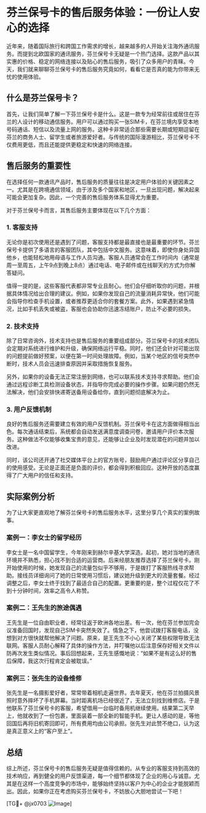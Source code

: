 # 芬兰保号卡的售后服务体验：一份让人安心的选择

近年来，随着国际旅行和跨国工作需求的增长，越来越多的人开始关注海外通讯服务。而提到北欧国家的通讯服务，芬兰保号卡无疑是一个热门选择。这款产品以其实惠的价格、稳定的网络连接以及贴心的售后服务，吸引了众多用户的青睐。今天，我们就来聊聊芬兰保号卡的售后服务究竟如何，看看它是否真的能为你带来无忧的使用体验。

## 什么是芬兰保号卡？

首先，让我们简单了解一下芬兰保号卡是什么。这是一款专为经常前往或居住在芬兰的人设计的移动通信服务。用户可以通过购买一张SIM卡，在芬兰境内享受本地号码通话、短信以及流量上网的服务。这种卡非常适合那些需要长期或短期逗留在芬兰的商务人士、留学生或者旅游爱好者。与传统的国际漫游相比，芬兰保号卡不仅费用更低，而且还能提供更稳定和快速的网络连接。

## 售后服务的重要性

在选择任何一款通讯产品时，售后服务的质量往往是决定用户体验的关键因素之一。尤其是在跨境通信领域，由于涉及多个国家和地区，一旦出现问题，解决起来可能会更加复杂。因此，一个完善的售后服务体系显得尤为重要。

对于芬兰保号卡而言，其售后服务主要体现在以下几个方面：

### 1. 客服支持

无论你是初次使用还是遇到了问题，客服支持都是最直接也是最重要的环节。芬兰保号卡提供了多语言的客服团队，其中包括中文服务。这意味着，即使你身处异国他乡，也能轻松地用母语与工作人员沟通。客服人员通常会在工作时间内（通常是周一至周五，上午9点到晚上8点）通过电话、电子邮件或在线聊天的方式为你解答疑问。

值得一提的是，这些客服代表都非常专业且耐心。他们会仔细听取你的问题，并根据具体情况给出合理的建议。例如，如果你发现自己的流量消耗异常快，他们可能会指导你检查手机设置，或者推荐更适合你的套餐方案。此外，如果遇到紧急情况，比如手机丢失或被盗，客服也会协助你迅速冻结账户，防止不必要的损失。

### 2. 技术支持

除了日常咨询外，技术支持也是售后服务的重要组成部分。芬兰保号卡的技术团队会定期对系统进行维护和升级，确保网络运行平稳。同时，他们还会针对可能出现的问题提前做好预案，以便在第一时间处理故障。例如，当某个地区的信号突然中断时，技术人员会迅速排查原因并采取措施恢复服务。

另外，如果你的设备无法正常注册到网络，也可以联系技术支持寻求帮助。他们会通过远程诊断工具检测设备状态，并指导你完成必要的操作步骤。如果问题仍然无法解决，他们会安排快递寄送备用设备给你，直到问题彻底解决为止。

### 3. 用户反馈机制

良好的售后服务还需要建立有效的用户反馈机制。芬兰保号卡在这方面做得相当出色。每次通话结束后，系统都会自动发送满意度调查问卷，邀请用户评价本次服务。这种做法不仅能够收集宝贵的意见，还能够让企业及时发现潜在的问题并加以改进。

同时，该公司还开通了社交媒体平台上的官方账号，鼓励用户通过评论区分享自己的使用感受。无论是正面还是负面的评价，都会得到积极回应。这种开放的态度赢得了广大用户的信任和支持。

## 实际案例分析

为了让大家更直观地了解芬兰保号卡的售后服务水平，这里分享几个真实的案例故事。

### 案例一：李女士的留学经历

李女士是一名中国留学生，今年刚来到赫尔辛基大学深造。起初，她对当地的通讯环境并不熟悉，担心找不到合适的运营商。后来经朋友推荐选择了芬兰保号卡。刚开始使用的时候，她发现自己的流量包似乎不够用，于是拨打了客服热线寻求帮助。接线员详细询问了她的日常使用习惯后，建议她升级到更大的流量套餐。经过调整之后，李女士终于找到了最适合自己的配置。更重要的是，整个过程仅花了不到十分钟时间，效率之高令人称赞。

### 案例二：王先生的旅途偶遇

王先生是一位自由职业者，经常往返于欧洲各地出差。有一次，他在芬兰参加完会议准备回国时，发现自己SIM卡突然失效了。情急之下，他尝试拨打客服电话，没想到对方很快就帮他解决了问题。原来，是王先生不小心关闭了某些权限导致无法联网。客服人员耐心解释了具体的操作方法，并叮嘱他以后注意保存好相关文件以防再次发生类似情况。事后回想起来，王先生感慨地说：“如果不是有这么好的售后保障，我这次行程肯定会被耽误。”

### 案例三：张先生的设备维修

张先生是一名摄影爱好者，常常带着相机走遍世界。去年夏天，他在芬兰拍摄风景照时意外摔坏了手机屏幕。当时距离机场已经很近了，无法立刻找到维修店。于是他联系了芬兰保号卡的客服，希望借用一台临时备用机继续使用。结果第二天早上，他就收到了一份包裹，里面装着一部全新的智能手机。更让人感动的是，等他回国后再将旧机寄回即可，所有费用均由公司承担。张先生对此赞不绝口，认为这是真正意义上的“客户至上”。

## 总结

综上所述，芬兰保号卡的售后服务无疑是值得信赖的。从专业的客服支持到高效的技术响应，再到健全的用户反馈渠道，每一个细节都体现了企业的用心与诚意。尤其是在这样一个高度竞争的市场中，能够始终坚持以客户为中心的企业才能脱颖而出。因此，如果你正在考虑购买芬兰保号卡，不妨放心大胆地尝试一下吧！

[TG💪+ @jx0703 ![Image](https://github.com/user-attachments/assets/dbca1d08-cadb-493c-b0ec-ad6f7a83f270)]